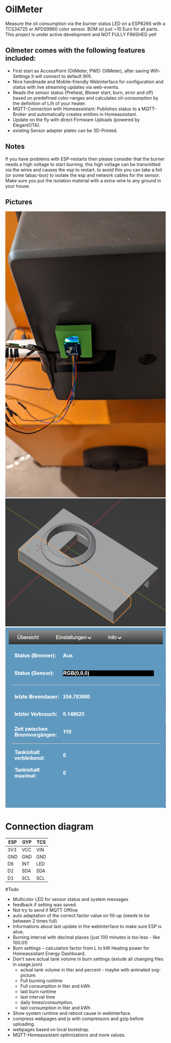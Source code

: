 # OilMeter

Measure the oil consumption via the burner status LED on a ESP8266 with a TCS34725 or APDS9960 color sensor.
BOM ist just ~10 Euro for all parts. This project is under active development and NOT FULLY FINISHED yet!

## Oilmeter comes with the following features included:
- First start as AccessPoint (OilMeter, PWD: OilMeter), after saving Wifi-Settings it will connect to default Wifi.
- Nice handmade and Mobile-friendly Webinterface for configuration and status with live streaming updates via web-events.
- Reads the sensor status (Preheat, Blower start, burn, error and off) based on predefined color-ranges and calculates oil-consumption
  by the definition of L/h of your heater.
- MQTT-Connection with Homeassistant: Publishes status to a MQTT-Broker and automatically creates entities in Homeassistant.
- Update on the fly with direct Firmware Uploads (powered by ElegantOTA).
- existing Sensor adapter plates can be 3D-Printed.

## Notes

If you have problems with ESP-restarts then please consider that the burner needs a high voltage to start burning.
this high voltage can be transmitted via the wires and causes the esp to restart. to avoid this you can take a foil
(or some tabac-box) to isolate the esp and network cables for the sensor. Make sure you put the isolation material with
a extra-wire to any ground in your house.

## Pictures

![Installation](Pictures/Installation.jpg)
![Installation](Pictures/Adapter_Plate.png)
![Installation](Pictures/Webinterface.png)

# Connection diagram

| ESP   | GYP | TCS |
| ----- | --- | --- |
| 3V3   | VCC | VIN |
| GND   | GND | GND |
| D6    | INT | LED |
| D2    | SDA | SDA |
| D1    | SCL | SCL |

#Todo

- Multicolor LED for sensor status and system messages
- feedback if setting was saved.
- Not try to send if MQTT Offline
- auto adaptation of the correct factor value on fill-up (needs to be between 2 times full)
- Informations about last update in the webinterface to make sure ESP is alive.
- Burning interval with decimal places (just 100 minutes is too less - like 100.01)
- Burn settings – calculation factor from L to kW Heating power for Homeassistant Energy Dashboard.
- Don't save actual tank volume in burn settings (exlude all changing files in usage.json)
  - actual tank volume in liter and percent - maybe with animated svg-picture.
  - Full burning runtime
  - Full consumption in liter and kWh
  - last burn runtime
  - last interval time
  - daily times/consumption.
  - last consumption in liter and kWh
- Show system runtime and reboot cause in webinterface.
- compress webpages and js with compressors and gzip before uploading.
- webpages based on local bootstrap.
- MQTT-Homeassistant optimizations and more values.
  

